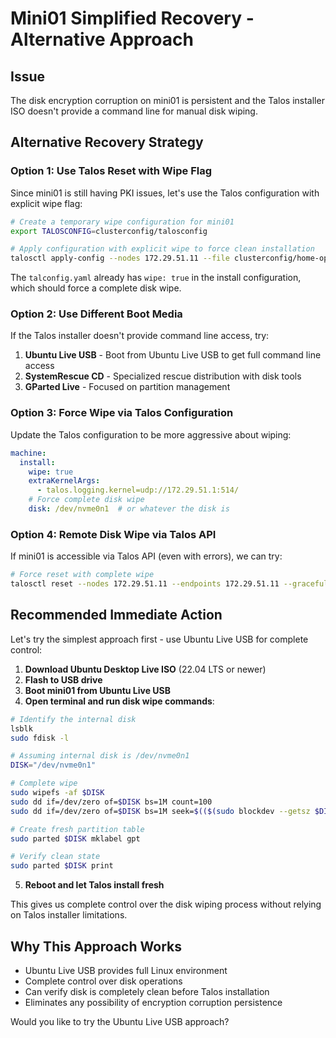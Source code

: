 # Mini01 Simplified Recovery - Alternative Approach

## Issue
The disk encryption corruption on mini01 is persistent and the Talos installer ISO doesn't provide a command line for manual disk wiping.

## Alternative Recovery Strategy

### Option 1: Use Talos Reset with Wipe Flag
Since mini01 is still having PKI issues, let's use the Talos configuration with explicit wipe flag:

```bash
# Create a temporary wipe configuration for mini01
export TALOSCONFIG=clusterconfig/talosconfig

# Apply configuration with explicit wipe to force clean installation
talosctl apply-config --nodes 172.29.51.11 --file clusterconfig/home-ops-mini01.yaml --insecure --mode=reboot
```

The `talconfig.yaml` already has `wipe: true` in the install configuration, which should force a complete disk wipe.

### Option 2: Use Different Boot Media
If the Talos installer doesn't provide command line access, try:

1. **Ubuntu Live USB** - Boot from Ubuntu Live USB to get full command line access
2. **SystemRescue CD** - Specialized rescue distribution with disk tools
3. **GParted Live** - Focused on partition management

### Option 3: Force Wipe via Talos Configuration
Update the Talos configuration to be more aggressive about wiping:

```yaml
machine:
  install:
    wipe: true
    extraKernelArgs:
      - talos.logging.kernel=udp://172.29.51.1:514/
    # Force complete disk wipe
    disk: /dev/nvme0n1  # or whatever the disk is
```

### Option 4: Remote Disk Wipe via Talos API
If mini01 is accessible via Talos API (even with errors), we can try:

```bash
# Force reset with complete wipe
talosctl reset --nodes 172.29.51.11 --endpoints 172.29.51.11 --graceful=false --reboot --wipe-user-disks
```

## Recommended Immediate Action

Let's try the simplest approach first - use Ubuntu Live USB for complete control:

1. **Download Ubuntu Desktop Live ISO** (22.04 LTS or newer)
2. **Flash to USB drive**
3. **Boot mini01 from Ubuntu Live USB**
4. **Open terminal and run disk wipe commands**:

```bash
# Identify the internal disk
lsblk
sudo fdisk -l

# Assuming internal disk is /dev/nvme0n1
DISK="/dev/nvme0n1"

# Complete wipe
sudo wipefs -af $DISK
sudo dd if=/dev/zero of=$DISK bs=1M count=100
sudo dd if=/dev/zero of=$DISK bs=1M seek=$(($(sudo blockdev --getsz $DISK) / 2048 - 100)) count=100

# Create fresh partition table
sudo parted $DISK mklabel gpt

# Verify clean state
sudo parted $DISK print
```

5. **Reboot and let Talos install fresh**

This gives us complete control over the disk wiping process without relying on Talos installer limitations.

## Why This Approach Works
- Ubuntu Live USB provides full Linux environment
- Complete control over disk operations
- Can verify disk is completely clean before Talos installation
- Eliminates any possibility of encryption corruption persistence

Would you like to try the Ubuntu Live USB approach?